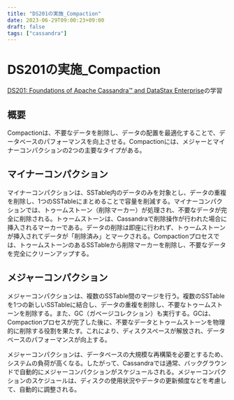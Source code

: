 ```yaml
---
title: "DS201の実施_Compaction"
date: 2023-06-29T09:00:23+09:00
draft: false
tags: ["cassandra"] 
---
```

<!--more-->
# DS201の実施_Compaction
[DS201: Foundations of Apache Cassandra™ and DataStax Enterprise](https://www.datastax.com/jp/resources/datasheet/ds201-datastax-enterprise-foundations-apache-cassandratm)の学習

## 概要
Compactionは、不要なデータを削除し、データの配置を最適化することで、データベースのパフォーマンスを向上させる。Compactionには、メジャーとマイナーコンパクションの2つの主要なタイプがある。

## マイナーコンパクション
マイナーコンパクションは、SSTable内のデータのみを対象とし、データの重複を削除し、1つのSSTableにまとめることで容量を削減する。マイナーコンパクションでは、トゥームストーン（削除マーカー）が処理され、不要なデータが完全に削除される。トゥームストーンは、Cassandraで削除操作が行われた場合に挿入されるマーカーである。データの削除は即座に行われず、トゥームストーンが挿入されてデータが「削除済み」とマークされる。Compactionプロセスでは、トゥームストーンのあるSSTableから削除マーカーを削除し、不要なデータを完全にクリーンアップする。

## メジャーコンパクション
メジャーコンパクションは、複数のSSTable間のマージを行う。複数のSSTableを1つの新しいSSTableに結合し、データの重複を削除し、不要なトゥームストーンを削除する。また、GC（ガベージコレクション）も実行する。GCは、Compactionプロセスが完了した後に、不要なデータとトゥームストーンを物理的に削除する役割を果たす。これにより、ディスクスペースが解放され、データベースのパフォーマンスが向上する。

メジャーコンパクションは、データベースの大規模な再構築を必要とするため、システムの負荷が高くなる。したがって、Cassandraでは通常、バックグラウンドで自動的にメジャーコンパクションがスケジュールされる。メジャーコンパクションのスケジュールは、ディスクの使用状況やデータの更新頻度などを考慮して、自動的に調整される。
